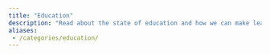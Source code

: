 ```yaml
---
title: "Education"
description: "Read about the state of education and how we can make learning better on the Boot.dev blog"
aliases:
 - /categories/education/
---
```

